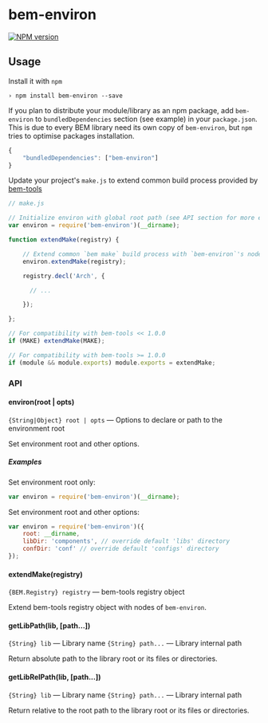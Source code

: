 bem-environ
===========

[![NPM version](https://badge.fury.io/js/bem-environ.png)](http://badge.fury.io/js/bem-environ)

## Usage

Install it with `npm`

```
› npm install bem-environ --save
```

If you plan to distribute your module/library as an npm package, add `bem-environ` to `bundledDependencies` section
(see example) in your `package.json`. This is due to every BEM library need its own copy of `bem-environ`, but `npm`
tries to optimise packages installation.

```javascript
{
    "bundledDependencies": ["bem-environ"]
}
```

Update your project's `make.js` to extend common build process provided
by [bem-tools](http://github.com/bem/bem-tools)

```javascript
// make.js

// Initialize environ with global root path (see API section for more examples)
var environ = require('bem-environ')(__dirname);

function extendMake(registry) {

    // Extend common `bem make` build process with `bem-environ`'s nodes (optional)
    environ.extendMake(registry);

    registry.decl('Arch', {

      // ...

    });

};

// For compatibility with bem-tools << 1.0.0
if (MAKE) extendMake(MAKE);

// For compatibility with bem-tools >= 1.0.0
if (module && module.exports) module.exports = extendMake;
```

### API

#### environ(root | opts)

`{String|Object} root | opts` — Options to declare or path to the environment root

Set environment root and other options.

##### Examples

Set environment root only:

```javascript
var environ = require('bem-environ')(__dirname);
```

Set environment root and other options:

```javascript
var environ = require('bem-environ')({
    root: __dirname,
    libDir: 'components', // override default 'libs' directory
    confDir: 'conf' // override default 'configs' directory
});
```

#### extendMake(registry)

`{BEM.Registry} registry` — bem-tools registry object

Extend bem-tools registry object with nodes of `bem-environ`.

#### getLibPath(lib, [path...])

`{String} lib` — Library name
`{String} path...` — Library internal path

Return absolute path to the library root or its files or directories.

#### getLibRelPath(lib, [path...])

`{String} lib` — Library name
`{String} path...` — Library internal path

Return relative to the root path to the library root or its files or directories.
